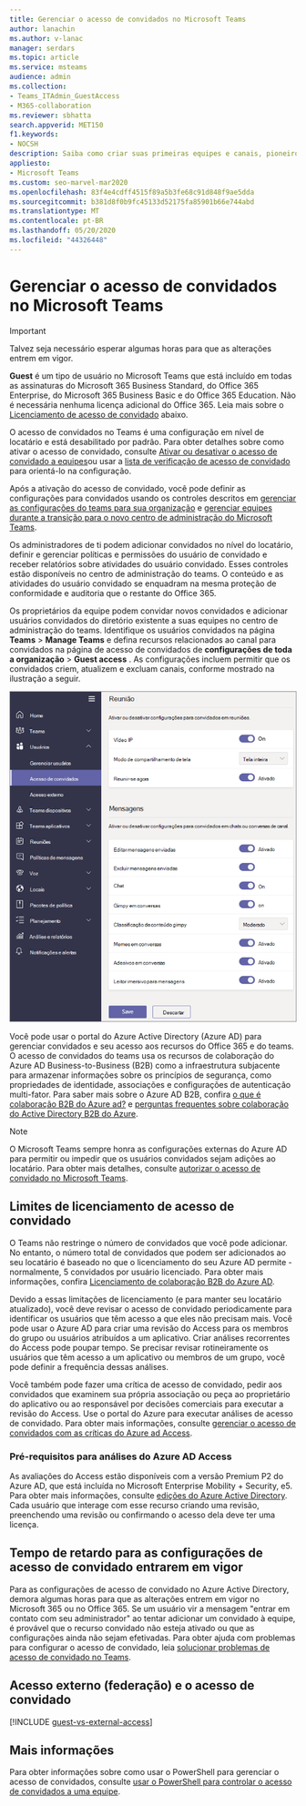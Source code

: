 ```yaml
---
title: Gerenciar o acesso de convidados no Microsoft Teams
author: lanachin
ms.author: v-lanac
manager: serdars
ms.topic: article
ms.service: msteams
audience: admin
ms.collection:
- Teams_ITAdmin_GuestAccess
- M365-collaboration
ms.reviewer: sbhatta
search.appverid: MET150
f1.keywords:
- NOCSH
description: Saiba como criar suas primeiras equipes e canais, pioneiros no início, monitorar o uso e os comentários e obter recursos para planejar a implementação em toda a organização.
appliesto:
- Microsoft Teams
ms.custom: seo-marvel-mar2020
ms.openlocfilehash: 83f4e4cdff4515f89a5b3fe68c91d848f9ae5dda
ms.sourcegitcommit: b381d8f0b9fc45133d52175fa85901b66e744abd
ms.translationtype: MT
ms.contentlocale: pt-BR
ms.lasthandoff: 05/20/2020
ms.locfileid: "44326448"
---
```

<a name="manage-guest-access-in-microsoft-teams"></a>Gerenciar o acesso de convidados no Microsoft Teams
======================================

> [!IMPORTANT]
> Talvez seja necessário esperar algumas horas para que as alterações entrem em vigor. 

**Guest** é um tipo de usuário no Microsoft Teams que está incluído em todas as assinaturas do Microsoft 365 Business Standard, do Office 365 Enterprise, do Microsoft 365 Business Basic e do Office 365 Education. Não é necessária nenhuma licença adicional do Office 365. Leia mais sobre o [Licenciamento de acesso de convidado](#guest-access-licensing-limits) abaixo.

O acesso de convidados no Teams é uma configuração em nível de locatário e está desabilitado por padrão. Para obter detalhes sobre como ativar o acesso de convidado, consulte [Ativar ou desativar o acesso de convidado a equipes](set-up-guests.md)ou usar a [lista de verificação de acesso de convidado](guest-access-checklist.md) para orientá-lo na configuração.

Após a ativação do acesso de convidado, você pode definir as configurações para convidados usando os controles descritos em [gerenciar as configurações do teams para sua organização](enable-features-office-365.md) e [gerenciar equipes durante a transição para o novo centro de administração do Microsoft Teams](manage-teams-skypeforbusiness-admin-center.md).     
    
Os administradores de ti podem adicionar convidados no nível do locatário, definir e gerenciar políticas e permissões do usuário de convidado e receber relatórios sobre atividades do usuário convidado. Esses controles estão disponíveis no centro de administração do teams. O conteúdo e as atividades do usuário convidado se enquadram na mesma proteção de conformidade e auditoria que o restante do Office 365.

Os proprietários da equipe podem convidar novos convidados e adicionar usuários convidados do diretório existente a suas equipes no centro de administração do teams. Identifique os usuários convidados na página **Teams**  >  **Manage Teams** e defina recursos relacionados ao canal para convidados na página de acesso de convidados de **configurações de toda a organização**  >  **Guest access** . As configurações incluem permitir que os convidados criem, atualizem e excluam canais, conforme mostrado na ilustração a seguir.

![Configurações de permissões de convidado no Teams](media/manage-guest-access-image1.png)
  
Você pode usar o portal do Azure Active Directory (Azure AD) para gerenciar convidados e seu acesso aos recursos do Office 365 e do teams. O acesso de convidados do teams usa os recursos de colaboração do Azure AD Business-to-Business (B2B) como a infraestrutura subjacente para armazenar informações sobre os princípios de segurança, como propriedades de identidade, associações e configurações de autenticação multi-fator. Para saber mais sobre o Azure AD B2B, confira [o que é colaboração B2B do Azure ad?](https://go.microsoft.com/fwlink/p/?linkid=853011) e [perguntas frequentes sobre colaboração do Active Directory B2B do Azure](https://go.microsoft.com/fwlink/p/?linkid=853020).

> [!NOTE]
> O Microsoft Teams sempre honra as configurações externas do Azure AD para permitir ou impedir que os usuários convidados sejam adições ao locatário. Para obter mais detalhes, consulte [autorizar o acesso de convidado no Microsoft Teams](Teams-dependencies.md).


## <a name="guest-access-licensing-limits"></a>Limites de licenciamento de acesso de convidado

O Teams não restringe o número de convidados que você pode adicionar. No entanto, o número total de convidados que podem ser adicionados ao seu locatário é baseado no que o licenciamento do seu Azure AD permite - normalmente, 5 convidados por usuário licenciado. Para obter mais informações, confira [Licenciamento de colaboração B2B do Azure AD](https://docs.microsoft.com/azure/active-directory/b2b/licensing-guidance).

Devido a essas limitações de licenciamento (e para manter seu locatário atualizado), você deve revisar o acesso de convidado periodicamente para identificar os usuários que têm acesso a que eles não precisam mais. Você pode usar o Azure AD para criar uma revisão do Access para os membros do grupo ou usuários atribuídos a um aplicativo. Criar análises recorrentes do Access pode poupar tempo. Se precisar revisar rotineiramente os usuários que têm acesso a um aplicativo ou membros de um grupo, você pode definir a frequência dessas análises. 

Você também pode fazer uma crítica de acesso de convidado, pedir aos convidados que examinem sua própria associação ou peça ao proprietário do aplicativo ou ao responsável por decisões comerciais para executar a revisão do Access. Use o portal do Azure para executar análises de acesso de convidado. Para obter mais informações, consulte [gerenciar o acesso de convidados com as críticas do Azure ad Access](https://docs.microsoft.com/azure/active-directory/governance/manage-guest-access-with-access-reviews).

###  <a name="prerequisites-for-azure-ad-access-reviews"></a>Pré-requisitos para análises do Azure AD Access

As avaliações do Access estão disponíveis com a versão Premium P2 do Azure AD, que está incluída no Microsoft Enterprise Mobility + Security, e5. Para obter mais informações, consulte [edições do Azure Active Directory](https://docs.microsoft.com/azure/active-directory/fundamentals/active-directory-whatis). Cada usuário que interage com esse recurso criando uma revisão, preenchendo uma revisão ou confirmando o acesso dela deve ter uma licença.



## <a name="lag-time-for-guest-access-settings-to-take-effect"></a>Tempo de retardo para as configurações de acesso de convidado entrarem em vigor

Para as configurações de acesso de convidado no Azure Active Directory, demora algumas horas para que as alterações entrem em vigor no Microsoft 365 ou no Office 365. Se um usuário vir a mensagem "entrar em contato com seu administrador" ao tentar adicionar um convidado à equipe, é provável que o recurso convidado não esteja ativado ou que as configurações ainda não sejam efetivadas. Para obter ajuda com problemas para configurar o acesso de convidado, leia [solucionar problemas de acesso de convidado no Teams](troubleshoot-guest-access.md).

  
## <a name="external-access-federation-vs-guest-access"></a>Acesso externo (federação) e o acesso de convidado

[!INCLUDE [guest-vs-external-access](includes/guest-vs-external-access.md)]

## <a name="more-information"></a>Mais informações

Para obter informações sobre como usar o PowerShell para gerenciar o acesso de convidados, consulte [usar o PowerShell para controlar o acesso de convidados a uma equipe](guest-access-powershell.md).


